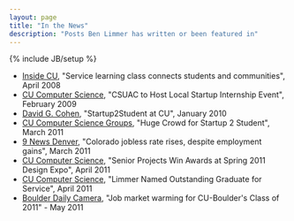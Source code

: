 ```yaml
---
layout: page
title: "In the News"
description: "Posts Ben Limmer has written or been featured in"
---
```

{% include JB/setup %}

* [Inside CU](http://www.colorado.edu/insidecu/editions/2008/4-8/story2.html), "Service learning class connects students and communities", April 2008
* [CU Computer Science](http://www.cs.colorado.edu/department/news/startups2students.html), "CSUAC to Host Local Startup Internship Event", February 2009
* [David G. Cohen](http://www.davidgcohen.com/2010/01/17/startup2student-at-cu/), "Startup2Student at CU", January 2010
* [CU Computer Science Groups](http://groups.cs.colorado.edu/?p=76), "Huge Crowd for Startup 2 Student", March 2011
* [9 News Denver](http://www.9news.com/news/local/article/189593/188/Colorado-jobless-rate-rises-despite-employment-gains-), "Colorado jobless rate rises, despite employment gains", March 2011
* [CU Computer Science](http://www.cs.colorado.edu/department/news/spring2011expo.html), "Senior Projects Win Awards at Spring 2011 Design Expo", April 2011
* [CU Computer Science](http://www.cs.colorado.edu/department/news/limmerogs.html), "Limmer Named Outstanding Graduate for Service", April 2011
* [Boulder Daily Camera](http://www.dailycamera.com/cu-news/ci_18003536), "Job market warming for CU-Boulder's Class of 2011" - May 2011